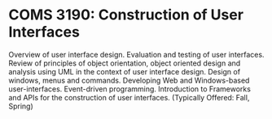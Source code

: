 # COMS 3190: Construction of User Interfaces

Overview of user interface design. Evaluation and testing of user interfaces. Review of principles of object orientation, object oriented design and analysis using UML in the context of user interface design. Design of windows, menus and commands. Developing Web and Windows-based user-interfaces. Event-driven programming. Introduction to Frameworks and APIs for the construction of user interfaces. (Typically Offered: Fall, Spring)
